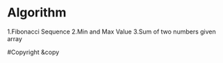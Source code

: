 <h1>Algorithm</h1>

1.Fibonacci Sequence
2.Min and Max Value
3.Sum of two numbers given array

#Copyright &copy 
